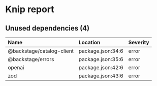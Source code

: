 # Knip report

## Unused dependencies (4)

| Name                      | Location          | Severity |
| :------------------------ | :---------------- | :------- |
| @backstage/catalog-client | package.json:34:6 | error    |
| @backstage/errors         | package.json:35:6 | error    |
| openai                    | package.json:42:6 | error    |
| zod                       | package.json:43:6 | error    |
